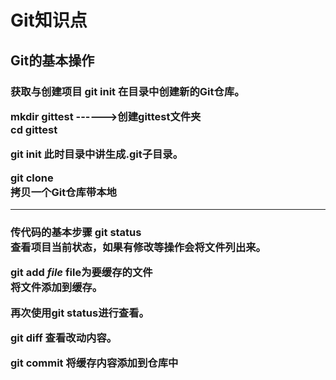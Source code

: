 # Git知识点
<h2>Git的基本操作
<h3>获取与创建项目
git init    
在目录中创建新的Git仓库。

mkdir gittest  ------>创建gittest文件夹    
cd gittest

git init
此时目录中讲生成.git子目录。

git clone    
拷贝一个Git仓库带本地

---

<h3>传代码的基本步骤
git status<br>
查看项目当前状态，如果有修改等操作会将文件列出来。

git add _file_ file为要缓存的文件<br>
将文件添加到缓存。

再次使用git status进行查看。

git diff
查看改动内容。

git commit
将缓存内容添加到仓库中





